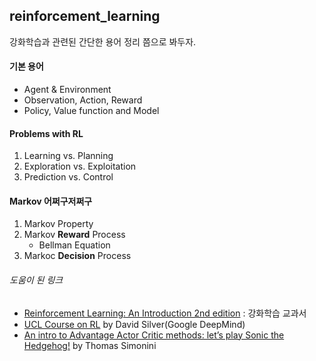 ## reinforcement_learning

강화학습과 관련된 간단한 용어 정리 쯤으로 봐두자.

#### 기본 용어   
- Agent & Environment
- Observation, Action, Reward
- Policy, Value function and Model

#### Problems with RL
1. Learning vs. Planning
2. Exploration vs. Exploitation
3. Prediction vs. Control

#### Markov 어쩌구저쩌구
1. Markov Property
2. Markov **Reward** Process
    - Bellman Equation
3. Markoc **Decision** Process


###### 도움이 된 링크
- [Reinforcement Learning: An Introduction 2nd edition](http://incompleteideas.net/book/the-book-2nd.html) : 강화학습 교과서
- [UCL Course on RL](http://www0.cs.ucl.ac.uk/staff/d.silver/web/Teaching.html) by David Silver(Google DeepMind)
- [An intro to Advantage Actor Critic methods: let’s play Sonic the Hedgehog!](https://medium.freecodecamp.org/an-intro-to-advantage-actor-critic-methods-lets-play-sonic-the-hedgehog-86d6240171d)
by Thomas Simonini
